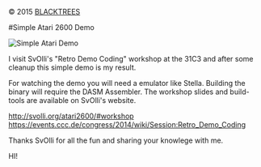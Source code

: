 © 2015 [BLACKTREES](http://blacktre.es)

#Simple Atari 2600 Demo

![Simple Atari Demo](https://raw.githubusercontent.com/monocult/simple-atari-2600-demo/master/dump.png)

I visit SvOlli's "Retro Demo Coding" workshop at the 31C3 and after some cleanup this simple demo is my result.

For watching the demo you will need a emulator like Stella. Building the binary will require the DASM Assembler. The workshop slides and build-tools are available on SvOlli's website.

http://svolli.org/atari2600/#workshop
https://events.ccc.de/congress/2014/wiki/Session:Retro_Demo_Coding

Thanks SvOlli for all the fun and sharing your knowlege with me.


HI!
